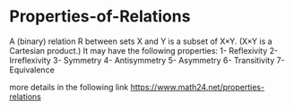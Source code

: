# Properties-of-Relations
A (binary) relation R between sets X and Y is a subset of X×Y.  (X×Y is a Cartesian product.) 
It may have the following properties:
1- Reflexivity
2- Irreflexivity
3- Symmetry
4- Antisymmetry
5- Asymmetry
6- Transitivity
7- Equivalence

more details in the following link
https://www.math24.net/properties-relations

